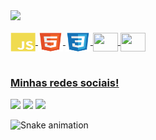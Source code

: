 <div>
  <img height="180em" src="https://github-readme-stats.vercel.app/api?username=HeDz7&show_icons=true&theme=radical&include_all_commits=true&count_private=true"/>
  <a href="https://github.com/HeDz7">
</div>
  
<div style="display: inline_block"><br>
  <img align="center" alt="Js" height="30" width="40" src="https://raw.githubusercontent.com/devicons/devicon/master/icons/javascript/javascript-plain.svg">
  <img align="center" alt="HTML" height="30" width="40" src="https://raw.githubusercontent.com/devicons/devicon/master/icons/html5/html5-original.svg">
  <img align="center" alt="CSS" height="30" width="40" src="https://raw.githubusercontent.com/devicons/devicon/master/icons/css3/css3-original.svg">
  <img src="https://cdn.jsdelivr.net/gh/devicons/devicon/icons/premierepro/premierepro-original.svg" align="center"  height="30" width="40" src="https://cdn.jsdelivr.net/gh/devicons/devicon@v2.14.0/devicon.min.css">
  <img img src="https://cdn.jsdelivr.net/gh/devicons/devicon/icons/photoshop/photoshop-line.svg" align="center"  height="30" width="40" src="https://cdn.jsdelivr.net/gh/devicons/devicon@v2.14.0/devicon.min.css">

</div>
 
 <br>
 
  ### Minhas redes sociais!
 
<div> 
 
  <a href="https://instagram.com/thiago_hedz" target="_blank"><img src="https://img.shields.io/badge/-Instagram-%23E4405F?style=for-the-badge&logo=instagram&logoColor=white" target="_blank"></a>
 <a href="https://discord.gg/5DVhGKVf4h" target="_blank"><img src="https://img.shields.io/badge/Discord-7289DA?style=for-the-badge&logo=discord&logoColor=white" target="_blank"></a> 
  <a href="https://www.linkedin.com/in/thiago-de-souza-pereira-96a46922b" target="_blank"><img src="https://img.shields.io/badge/-LinkedIn-%230077B5?style=for-the-badge&logo=linkedin&logoColor=white" target="_blank"></a> 
 
  ![Snake animation](https://github.com/HeDz7/HeDz7/blob/output/github-contribution-grid-snake.svg)

</div>
